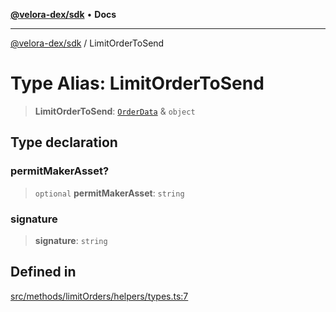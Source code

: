 [**@velora-dex/sdk**](../README.md) • **Docs**

***

[@velora-dex/sdk](../globals.md) / LimitOrderToSend

# Type Alias: LimitOrderToSend

> **LimitOrderToSend**: [`OrderData`](OrderData.md) & `object`

## Type declaration

### permitMakerAsset?

> `optional` **permitMakerAsset**: `string`

### signature

> **signature**: `string`

## Defined in

[src/methods/limitOrders/helpers/types.ts:7](https://github.com/VeloraDEX/paraswap-sdk/blob/feat/velora/src/methods/limitOrders/helpers/types.ts#L7)
